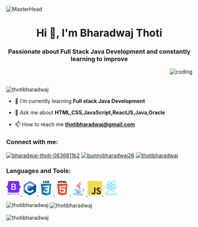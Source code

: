 ![MasterHead](https://www.lambdatest.com/resources/images/news24.gif)

<h1 align="center">Hi 👋, I'm Bharadwaj Thoti</h1>
<h3 align="center">Passionate about Full Stack Java Development and constantly learning to improve</h3>

<img align = "right" alt="coding" src="https://media.tenor.com/NOYF3f82b_gAAAAC/programmer.gif">
<br><br>

<p align="left"> <img src="https://komarev.com/ghpvc/?username=thotibharadwaj&label=Profile%20views&color=0e75b6&style=flat" alt="thotibharadwaj" /> </p>

- 🌱 I’m currently learning **Full stack Java Development**

- 💬 Ask me about **HTML,CSS,JavaScript,ReactJS,Java,Oracle**

- 📫 How to reach me **thotibharadwaj@gmail.com**

<h3 align="left">Connect with me:</h3>
<p align="left">
<a href="https://linkedin.com/in/bharadwaj-thoti-0836611b2" target="blank"><img align="center" src="https://raw.githubusercontent.com/rahuldkjain/github-profile-readme-generator/master/src/images/icons/Social/linked-in-alt.svg" alt="bharadwaj-thoti-0836611b2" height="30" width="40" /></a>
<a href="https://instagram.com/bunnybharadwaj26" target="blank"><img align="center" src="https://raw.githubusercontent.com/rahuldkjain/github-profile-readme-generator/master/src/images/icons/Social/instagram.svg" alt="bunnybharadwaj26" height="30" width="40" /></a>
<a href="https://www.hackerrank.com/thotibharadwaj" target="blank"><img align="center" src="https://raw.githubusercontent.com/rahuldkjain/github-profile-readme-generator/master/src/images/icons/Social/hackerrank.svg" alt="thotibharadwaj" height="30" width="40" /></a>
</p>

<h3 align="left">Languages and Tools:</h3>
<p align="left"> <a href="https://getbootstrap.com" target="_blank" rel="noreferrer"> <img src="https://raw.githubusercontent.com/devicons/devicon/master/icons/bootstrap/bootstrap-plain-wordmark.svg" alt="bootstrap" width="40" height="40"/> </a> <a href="https://www.cprogramming.com/" target="_blank" rel="noreferrer"> <img src="https://raw.githubusercontent.com/devicons/devicon/master/icons/c/c-original.svg" alt="c" width="40" height="40"/> </a> <a href="https://www.w3schools.com/css/" target="_blank" rel="noreferrer"> <img src="https://raw.githubusercontent.com/devicons/devicon/master/icons/css3/css3-original-wordmark.svg" alt="css3" width="40" height="40"/> </a> <a href="https://www.w3.org/html/" target="_blank" rel="noreferrer"> <img src="https://raw.githubusercontent.com/devicons/devicon/master/icons/html5/html5-original-wordmark.svg" alt="html5" width="40" height="40"/> </a> <a href="https://www.java.com" target="_blank" rel="noreferrer"> <img src="https://raw.githubusercontent.com/devicons/devicon/master/icons/java/java-original.svg" alt="java" width="40" height="40"/> </a> <a href="https://developer.mozilla.org/en-US/docs/Web/JavaScript" target="_blank" rel="noreferrer"> <img src="https://raw.githubusercontent.com/devicons/devicon/master/icons/javascript/javascript-original.svg" alt="javascript" width="40" height="40"/> </a> <a href="https://reactjs.org/" target="_blank" rel="noreferrer"> <img src="https://raw.githubusercontent.com/devicons/devicon/master/icons/react/react-original-wordmark.svg" alt="react" width="40" height="40"/> </a> </p>

<p><img align="left" src="https://github-readme-stats.vercel.app/api/top-langs?username=thotibharadwaj&show_icons=true&locale=en&layout=compact" alt="thotibharadwaj" /></p>

<p>&nbsp;<img align="center" src="https://github-readme-stats.vercel.app/api?username=thotibharadwaj&show_icons=true&locale=en" alt="thotibharadwaj" /></p>

<p><img align="center" src="https://github-readme-streak-stats.herokuapp.com/?user=thotibharadwaj&" alt="thotibharadwaj" /></p>

